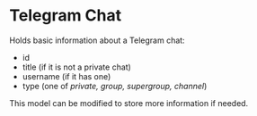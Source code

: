 # Telegram Chat

Holds basic information about a Telegram chat:

* id
* title (if it is not a private chat)
* username (if it has one)
* type (one of <i>private, group, supergroup, channel</i>)

This model can be modified to store more information if needed.